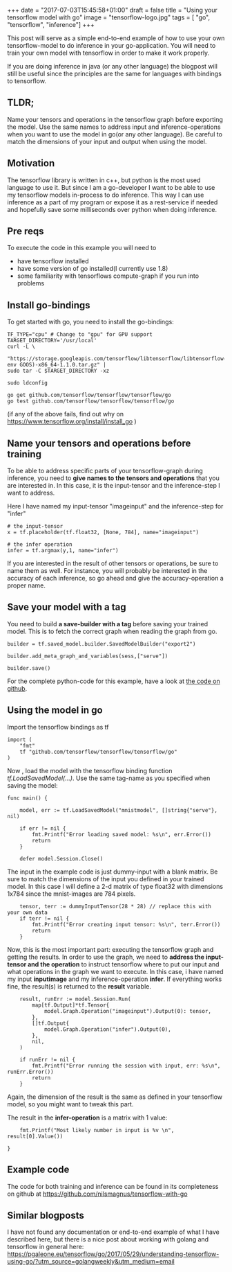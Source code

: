 +++
date = "2017-07-03T15:45:58+01:00"
draft = false
title = "Using your tensorflow model with go"
image = "tensorflow-logo.jpg"
tags        = [ "go", "tensorflow", "inference"]
+++


This post will serve as a simple end-to-end example of how to 
use your own tensorflow-model to do inference in your go-application.
 You will need to train your own model with tensorflow in order to make it work properly.

If you are doing inference in java (or any other language)
the blogpost will still be useful since the principles are the 
same for languages with bindings to tensorflow. 

## TLDR;
Name your tensors and operations in the tensorflow graph before exporting the model. 
Use the same names to address input and inference-operations when you want to use the model in go(or any other language).
Be careful to match the dimensions of your input and output when using the model.

## Motivation

The tensorflow library is written in c++, but python is the most used language to use it. But since I am a 
go-developer I want to be able to use my tensorflow models in-process
to do inference. This way I can use inference as a part of my program or expose it as a 
rest-service if needed and hopefully save some milliseconds over python when doing inference. 


## Pre reqs

To execute the code in this example you will need to

* have tensorflow installed
* have some version of go installed(I currently use 1.8)
* some familiarity with tensorflows compute-graph if you run into problems


## Install go-bindings

To get started with go, you need to install the go-bindings: 

    TF_TYPE="cpu" # Change to "gpu" for GPU support
    TARGET_DIRECTORY='/usr/local'
    curl -L \
       "https://storage.googleapis.com/tensorflow/libtensorflow/libtensorflow-${TF_TYPE}-$(go env GOOS)-x86_64-1.1.0.tar.gz" |
    sudo tar -C $TARGET_DIRECTORY -xz

    sudo ldconfig

    go get github.com/tensorflow/tensorflow/tensorflow/go
    go test github.com/tensorflow/tensorflow/tensorflow/go


(if any of the above fails, find out why on https://www.tensorflow.org/install/install_go )


## Name your tensors and operations before training

To be able to address specific parts of your tensorflow-graph during inference, 
you need to **give names to the tensors and operations** that you are interested in. 
In this case, it is the input-tensor and the inference-step I want to address.
 
Here I have named my input-tensor "imageinput" and the inference-step for "infer"

    # the input-tensor
    x = tf.placeholder(tf.float32, [None, 784], name="imageinput")

    # the infer operation
    infer = tf.argmax(y,1, name="infer")

If you are interested in the result of other tensors or operations, be sure to name them as well. For instance, you will probably be interested in 
the accuracy of each inference, so go ahead and give the accuracy-operation a proper name.

## Save your model with a tag

You need to build **a save-builder with a tag** before saving your trained model. This is to fetch the correct graph when reading the graph from go.

    builder = tf.saved_model.builder.SavedModelBuilder("export2")
    
    builder.add_meta_graph_and_variables(sess,["serve"])
    
    builder.save()


For the complete python-code for this example, have a look at [the code on github](https://github.com/nilsmagnus/tensorflow-with-go/blob/master/mnist.py).

## Using the model in go

Import the tensorflow bindings as tf
    
    import (
    	"fmt"
    	tf "github.com/tensorflow/tensorflow/tensorflow/go"
    )

Now , load the model with the tensorflow binding function *tf.LoadSavedModel(...)*. Use the same tag-name as you specified when saving the model:    
    
    func main() {
    
    	model, err := tf.LoadSavedModel("mnistmodel", []string{"serve"}, nil)
    
    	if err != nil {
    		fmt.Printf("Error loading saved model: %s\n", err.Error())
    		return
    	}
    
    	defer model.Session.Close()
    
The  input in the example code is just dummy-input with a blank matrix. Be sure to match the dimensions of the input you defined in your trained model. In this case I will define a 2-d matrix of type float32 with dimensions 1x784 since the mnist-images are 784 pixels. 
    
    	tensor, terr := dummyInputTensor(28 * 28) // replace this with your own data
    	if terr != nil {
    		fmt.Printf("Error creating input tensor: %s\n", terr.Error())
    		return
    	}

Now, this is the most important part: executing the tensorflow graph and getting the results. 
In order to use the graph, we need to **address the input-tensor and the operation** to instruct tensorflow where to put our input and what operations in the graph we want to execute. 
In  this case, i have named my input **inputimage** and my inference-operation **infer**. If everything works fine, the result(s) is returned
to the **result** variable.  
    
    	result, runErr := model.Session.Run(
    		map[tf.Output]*tf.Tensor{
    			model.Graph.Operation("imageinput").Output(0): tensor,
    		},
    		[]tf.Output{
    			model.Graph.Operation("infer").Output(0),
    		},
    		nil,
    	)
    
    	if runErr != nil {
    		fmt.Printf("Error running the session with input, err: %s\n", runErr.Error())
    		return
    	}

Again, the dimension of the result is the same as defined in your tensorflow model, so you might want to tweak this part. 

The result in the **infer-operation** is a matrix with 1 value:
    
    	fmt.Printf("Most likely number in input is %v \n", result[0].Value())
    
    }

## Example code

The code for both training and inference can be found in its completeness on github at
https://github.com/nilsmagnus/tensorflow-with-go

## Similar blogposts

I have not found any documentation or end-to-end example of what I have described here, but there is a nice post about working with golang and tensorflow in general here:
https://pgaleone.eu/tensorflow/go/2017/05/29/understanding-tensorflow-using-go/?utm_source=golangweekly&utm_medium=email
